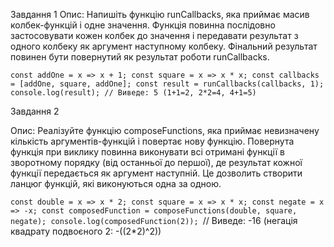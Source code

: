Завдання 1
Опис: Напишіть функцію runCallbacks, яка приймає масив колбек-функцій і одне значення. Функція повинна послідовно застосовувати кожен колбек до значення і передавати результат з одного колбеку як аргумент наступному колбеку. Фінальний результат повинен бути повернутий як результат роботи runCallbacks.

`const addOne = x => x + 1;
const square = x => x * x;
const callbacks = [addOne, square, addOne];
const result = runCallbacks(callbacks, 1);
console.log(result); // Виведе: 5 (1+1=2, 2*2=4, 4+1=5)`

Завдання 2

Опис: Реалізуйте функцію composeFunctions, яка приймає невизначену кількість аргументів-функцій і повертає нову функцію. Повернута функція при виклику повинна виконувати всі отримані функції в зворотному порядку (від останньої до першої), де результат кожної функції передається як аргумент наступній. Це дозволить створити ланцюг функцій, які виконуються одна за одною.

`const double = x => x * 2;
const square = x => x * x;
const negate = x => -x;
const composedFunction = composeFunctions(double, square, negate);
console.log(composedFunction(2)); `// Виведе: -16 (негація квадрату подвоєного 2: -((2*2)^2))
